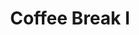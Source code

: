 ---
# Determines which item appears first on the schedule (lowest number (0) appears first)
sequence_id: 3

# Time of the event
time: 10:00 - 10:15

# Title of the event
title: Coffee Break I

# Image
img: ../NeurIPSLogo.png
---
